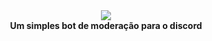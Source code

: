 <div align="center">
    <img src="http://i.picresize.com/images/2018/01/28/xZzs9.png"><br>
    <b>Um simples bot de moderação para o discord<b><br><br>
  </div>
